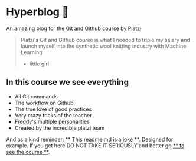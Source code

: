 # Hyperblog 💚
An amazing blog for the [Git and Github course](https://platzi.com/cursos/git-github/ "Git and Github course") by [Platzi](https://platzi.com/ "Platzi ")
> Platzi's Git and Github course is what I needed to triple my salary and launch myself into the synthetic wool knitting industry with Machine Learning
> - little girl

## In this course we see everything
* All Git commands
* The workflow on Github
* The true love of good practices
* Very crazy tricks of the teacher
* Freddy's multiple personalities
* Created by the incredible platzi team

And as a kind reminder: ** This readme.md is a joke **. Designed for example. If you get here DO NOT TAKE IT SERIOUSLY and better go [** to see the course **](https://platzi.com/cursos/git-github/ "to see the course").